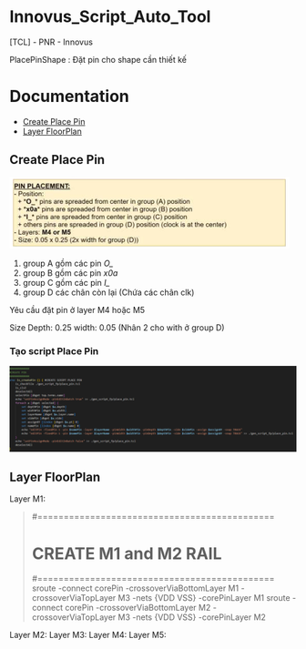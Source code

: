 # Innovus_Script_Auto_Tool
[TCL] - PNR - Innovus <p>
PlacePinShape : Đặt pin cho shape cần thiết kế <p>

# Documentation
* [Create Place Pin](#createPin)
* [Layer FloorPlan](#howToPlacePin)

<a name="createPin"></a>
## Create Place Pin
<img src="./img/img_0608_ExPlacePin.png"> <p>
1. group A gồm các pin *O_*
2. group B gồm các pin *x0a*
3. group C gồm các pin *I_*
4. group D các chân còn lại (Chứa các chân clk) 

Yêu cầu đặt pin ở layer M4 hoặc M5 <p>
Size Depth: 0.25 width: 0.05 (Nhân 2 cho with ở group D) <p>

### Tạo script Place Pin
<img src="./img/img_0608_PlacePinForShape.png"> <p>

<a name="howToPlacePin"></a>
## Layer FloorPlan
Layer M1:
>#=============================================
># CREATE M1 and M2 RAIL
>#=============================================
>sroute -connect corePin -crossoverViaBottomLayer M1 -crossoverViaTopLayer M3 -nets {VDD VSS} -corePinLayer M1
>sroute -connect corePin -crossoverViaBottomLayer M2 -crossoverViaTopLayer M3 -nets {VDD VSS} -corePinLayer M2

Layer M2:
Layer M3:
Layer M4:
Layer M5:


